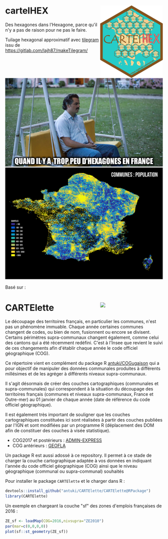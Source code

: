 # cartelHEX <img src="cartelHEX2.png" width=200 align="right" />



Des hexagones dans l'Hexagone, parce qu'il n'y a pas de raison pour ne pas le faire.

Tuilage hexagonal approximatif avec [tilegram](https://github.com/rxlacroix/tilegram) issu de https://gitlab.com/lajh87/makeTilegram/

<img src="cartelHEX.png"/>

<img src="hexcompop.png"/>

Basé sur :

# CARTElette <img src="cartelette.png" width=200 align="right" />

Le découpage des territoires français, en particulier les communes, n'est pas un phénomène immuable. Chaque année certaines communes changent de codes, ou bien de nom, fusionnent ou encore se divisent. Certains périmètres supra-communaux changent également, comme celui des cantons qui a été récemment redéfini. C'est à l'Insee que revient le suivi de ces changements afin d'établir chaque année le code officiel géographique (COG).

Ce répertoire vient en complément du package R [antuki/COGugaison](https://github.com/antuki/COGugaison) qui a pour objectif de manipuler des données communales produites à différents millésimes et de les agréger à différents niveaux supra-communaux. 

Il s'agit désormais de créer des couches cartographiques (communales et supra-communales) qui correspondent à la situation du découpage des territoires français (communes et niveaux supra-communaux, France et Outre-mer) au 01 janvier de chaque année (date de référence du code officiel géographique).

Il est également très important de souligner que les couches cartographiques constituées ici sont réalisées à partir des couches publiées par l'IGN et sont modifiées par un programme R (déplacement des DOM afin de constituer des couches à visée statistique).

* COG2017 et postérieurs : [ADMIN-EXPRESS](http://professionnels.ign.fr/adminexpress)
* COG antérieurs : [GEOFLA](http://professionnels.ign.fr/geofla)

Un package R est aussi adossé à ce repository. Il permet à ce stade de charger la couche cartographique adaptée à vos données en indiquant l'année du code officiel géographique (COG) ainsi que le niveau géographique (communal ou supra-communal) souhaités


Pour installer le package `CARTElette` et le charger dans R :
 
```r 
devtools::install_github("antuki/CARTElette/CARTElette@RPackage")
library(CARTElette)
```

Un exemple en chargeant la couche "sf" des zones d'emplois françaises de 2016 : 

```r
ZE_sf <- loadMap(COG=2016,nivsupra="ZE2010")
par(mar=c(0,0,0,0))
plot(sf::st_geometry(ZE_sf))
```

